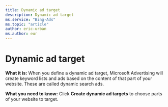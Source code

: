 ```yaml
---
title: Dynamic ad target
description: Dynamic ad target
ms.service: "Bing-Ads"
ms.topic: "article"
author: eric-urban
ms.author: eur
---
```


# Dynamic ad target

**What it is:**  When you define a dynamic ad target, Microsoft Advertising will create keyword lists and ads based on the content of that part of your website. These are called dynamic search ads.

**What you need to know:**  Click **Create dynamic ad targets** to choose parts of your website to target.


